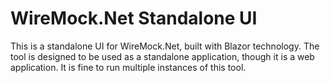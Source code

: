 # WireMock.Net Standalone UI

This is a standalone UI for WireMock.Net, built with Blazor technology. The tool is
designed to be used as a standalone application, though it is a web application. It
is fine to run multiple instances of this tool.


